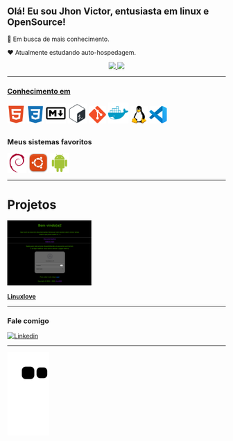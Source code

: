 ## Olá! Eu sou Jhon Victor, entusiasta em linux e OpenSource!

🧐 Em busca de mais conhecimento.

❤️ Atualmente estudando auto-hospedagem.


<div align="center">
  <a href="https://github.com/Jhon1098">
  <img height="150em" src="https://github-readme-stats.vercel.app/api?username=Jhon1098&show_icons=true&theme=dark&include_all_commits=true&count_private=true"/>
  <img height="150em" src="https://github-readme-stats.vercel.app/api/top-langs/?username=Jhon1098&layout=compact&langs_count=7&theme=dark"/>
</div>
  
  ___

  ### Conhecimento em

  <div>
    <a target="_blank"><img height="41em" src="media/html.svg"></a>
    <a target="_blank"><img height="40em" src="media/css.svg"></a> 
    <a target="_blank"><img height="46em" src="media/markdown.svg"></a>
    <a target="_blank"><img height="45em" src="media/bash.svg"></a>
    <a target="_blank"><img height="40em" src="media/git.svg"></a>
    <a target="_blank"><img height="48em" src="media/docker.svg"></a>
    <a href="_blank" target="_blank"><img height="40em" src="media/linux.png"></a>
    <a target="_blank"><img height="40em" src="media/vs-code.svg"></a>


##

  ### Meus sistemas favoritos

<div>
  <a href="https://www.debian.org" target="_blank"><img height="45em" src="media/debian.svg"></a> 
  <a href="https://ubuntu.com" target="_blank"><img height="45em" src="media/ubuntu.png"></a>
  <a href="https://www.android.com/" target="_blank"><img height="45em" src="media/android.svg"></a>
</div>  

___

# Projetos
<div> 
  <a href="https://linuxlove.duckdns.org" target="_blank"><img height="150em" src="media/projetos/linuxlove/linuxlove.png"></a> 

  <a href="https://linuxlove.duckdns.org">**Linuxlove**</a>
</div>

___

  ### Fale comigo

[![Linkedin](https://img.shields.io/badge/-LinkedIn-%230077B5?style=for-the-badge&logo=linkedin&logoColor=white)](https://www.linkedin.com/in/jhonlol)


___

![snake gif](https://github.com/Jhon1098/Jhon1098/blob/output/github-contribution-grid-snake.svg)

